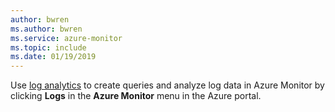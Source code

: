 ```yaml
---
author: bwren
ms.author: bwren
ms.service: azure-monitor
ms.topic: include
ms.date: 01/19/2019
---
```


Use [log analytics]() to create queries and analyze log data in Azure Monitor by clicking **Logs** in the **Azure Monitor** menu in the Azure portal. 